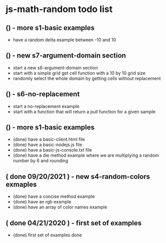 # js-math-random todo list

## () - more s1-basic examples
* have a random delta example between -10 and 10

## () - new s7-argument-domain section
* start a new s6-argument-domain section
* start with a simple grid get cell function with a 10 by 10 grid size
* randomly select the whole domain by getting cells without replacement

## () - s6-no-replacement
* start a no-replacement example
* start with a function that will return a pull function for a given sample

## () - more s1-basic examples
* (done) have a basic-client.html file 
* (done) have a basic-nodejs.js file 
* (done) have a basic-js-console.txt file
* (done) have a die method example where we are multiplying a random number by 6 and rounding

## ( done 09/20/2021 ) - new s4-random-colors exmaples
* (done) have a concise method example
* (done) have an rgb example
* (done) have an array of color names example

## ( done 04/21/2020 ) - first set of examples
* (done) first set of examples done
